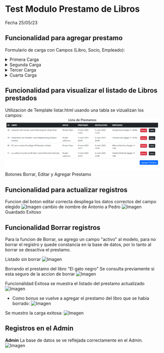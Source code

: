# Test Modulo Prestamo de Libros
Fecha 25/05/23
## Funcionalidad para agregar prestamo
 
Formulario de carga con Campos (Libro, Socio, Empleado):
<details><summary>Primera Carga</summary>

![Imagen](assets/images/prestamolibros/primeracarga.png)

Carga Exitosa   

</details>

<details><summary>Segunda Carga</summary>

![Imagen](assets/images/prestamolibros/segundacarga.png)

Segunda carga, intento realizar prestamo de un libro el cual ya estaba en prestamo...
  
 reintentando...  

 ![Imagen](assets/images/prestamolibros/segundacarga2.png)  
  
 Carga exitosa: Se corrigio agregando un validar en el campo del libro, con solo cambiar a un libro disponible se puede realizar la carga exitosa


</details>

<details><summary>Tercer Carga</summary>

![Imagen](assets/images/prestamolibros/tercercarga.png)

Carga exitosa: Se realizo carga con un socio que ya tenia un prestamo de otro libro

</details>

<details><summary>Cuarta Carga</summary>

![Imagen](assets/images/prestamolibros/cuartacarga.png)

Carga exitosa: Se cambio de socio y de empleado, carga exitosa.

</details>

## Funcionalidad para visualizar el listado de Libros prestados
Utilizacion de Template listar.html usando una tabla se vizualizan los campos:
![Imagen](assets/images/prestamolibros/listado.png)
Botones Borrar, Editar y Agregar Prestamo

## Funcionalidad para actualizar registros
Funcion del boton editar correcta despliega los datos correctos del campo elegido
![Imagen](assets/images/prestamolibro/editar.png)
cambio de nombre de Antonio a Pedro
![Imagen](assets/images/prestamolibro/modificado.png)
Guardado Exitoso

## Funcionalidad Borrar registros
Para la funcion de Borrar, se agrego un campo "activo" al modelo, para no borrar el registro y quede constancia en la base de datos, por lo tanto al borrar se desactiva el prestamo.

Listado sin borrar 
![Imagen](assets/images/prestamolibro/listado2.png)

Borrando el prestamo del libro "El gato negro"
    Se consulta previamente si esta seguro de la accion de borrar
![Imagen](assets/images/prestamolibro/borrandoc.png)

Funcionalidad Exitosa se muestra el listado del prestamo actualizado 
![Imagen](assets/images/prestamolibro/listado3.png)

* Como bonus se vuelve a agregar el prestamo del libro que se habia borrado:
![Imagen](assets/images/prestamolibro/agregandoprestamo.png)

Se muestro la carga exitosa:
![Imagen](assets/images/prestamolibro/listadofinal.png)



## Registros en el Admin 
**Admin**
La base de datos se ve reflejada correctamente en el Admin.
![Imagen](assets/images/prestamolibro/admin.jpg)

